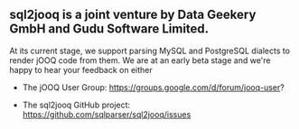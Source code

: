 sql2jooq is a joint venture by Data Geekery GmbH and Gudu Software Limited.
---------------------------------------------------------------------------

At its current stage, we support parsing MySQL and PostgreSQL dialects to
render jOOQ code from them. We are at an early beta stage and we're happy
to hear your feedback on either 

- The jOOQ User Group:
  https://groups.google.com/d/forum/jooq-user?
  
- The sql2jooq GitHub project:
  https://github.com/sqlparser/sql2jooq/issues